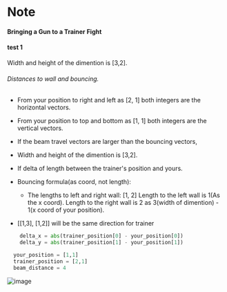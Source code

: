 # Note
#### Bringing a Gun to a Trainer Fight

#### test 1
  Width and height of the dimention is [3,2].

###### Distances to wall and bouncing.
  - From your position to right and left as [2, 1] both integers are the horizontal vectors.
  - From your position to top and bottom as [1, 1] both integers are the vertical vectors.
  - If the beam travel vectors are larger than the bouncing vectors,

  - Width and height of the dimention is [3,2].
  - If delta of length between the trainer's position and yours.
  - Bouncing formula(as coord, not length):
    - The lengths to left and right wall: [1, 2]
      Length to the left wall is 1(As the x coord).
      Length to the right wall is 2 as  3(width of dimention) - 1(x coord of your position).

  - [[1,3], [1,2]] will be the same direction for trainer

```python
    delta_x = abs(trainer_position[0] - your_position[0])
    delta_y = abs(trainer_position[1] - your_position[1])
```

```python
  your_position = [1,1]
  trainer_position = [2,1]
  beam_distance = 4
```

![image](https://user-images.githubusercontent.com/38966382/111641030-b8351f00-8837-11eb-9719-28bf159d720f.png)
